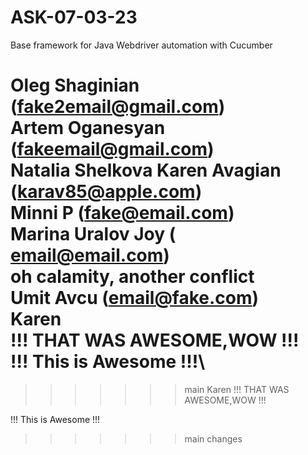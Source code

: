 # ASK-07-03-23

Base framework for Java Webdriver automation with Cucumber

Oleg Shaginian (fake2email@gmail.com)\
Artem Oganesyan (fakeemail@gmail.com)\
Natalia Shelkova
Karen Avagian (karav85@apple.com)\
Minni P (fake@email.com)\
Marina Uralov Joy ( email@email.com)\
oh calamity, another conflict\
Umit Avcu (email@fake.com)\
Karen\
!!! THAT WAS AWESOME,WOW !!!\
!!! This is Awesome !!!\
=======
>>>>>>> main
Karen
!!! THAT WAS AWESOME,WOW !!!

!!! This is Awesome !!!
>>>>>>> main
> changes
